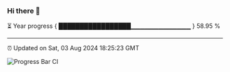 ### Hi there 👋

⏳ Year progress { █████████████████▁▁▁▁▁▁▁▁▁▁▁▁▁ } 58.95 %

---

⏰ Updated on Sat, 03 Aug 2024 18:25:23 GMT

![Progress Bar CI](https://github.com/ZhaoGui/ZhaoGui/workflows/Progress%20Bar%20CI/badge.svg)
